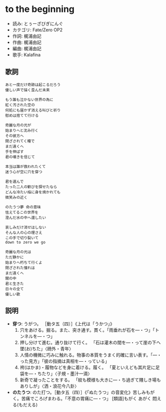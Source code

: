 to the beginning
=================

- 読み: とぅーざびぎにんぐ
- カテゴリ: Fate/Zero OP2
- 作詞: 梶浦由記
- 作曲: 梶浦由記
- 編曲: 梶浦由記
- 歌手: Kalafina


歌詞
-----

    あと一度だけ奇跡は起こるだろう
    優しい声で描く歪んだ未来

    もう誰も泣かない世界の為に
    紅く汚された空の
    何処にも届かず消える叫びと祈り
    慰めは捨てて行ける

    奇麗な月の光が
    始まりへと沈み行く
    その彼方へ
    閉ざされてく瞳で
    まだ遠くへ
    手を伸ばす
    君の嘆きを信じて

    本当は誰が救われたくて
    迷う心が空に穴を穿つ

    君を選んで
    たった二人の歓びを探せたなら
    どんな冷たい焔に身を焼かれても
    微笑みの近く

    のたうつ夢 命の意味
    怯えてるこの世界を
    澄んだ水の中へ還したい

    哀しみだけ消せはしない
    そんな人の心の理さえ
    この手で切り裂いて
    down to zero we go

    奇麗な月の光は
    ただ静かに
    始まりへ朽ちて行くよ
    閉ざされた憧れは
    まだ遠くへ
    闇の中
    君と生きた
    日々の全て
    優しい歌


説明
-----

- **穿つ**: うがつ。 ［動タ五（四）］《上代は「うかつ」》
    1. 穴をあける。掘る。また、突き通す。貫く。「雨垂れが石を―・つ」「トンネルを―・つ」
    2. 押し分けて進む。通り抜けて行く。 「石は灌木の間を―・って崖の下へ墜(お)ちた」〈鴎外・青年〉
    3. 人情の機微に巧みに触れる。物事の本質をうまく的確に言い表す。「―・った見方」「彼の指摘は真相を―・っている」
    4. 袴(はかま)・履物などを身に着ける。履く。 「夏といえども其片足に足袋を―・ちたり」〈子規・墨汁一滴〉
    5. 新奇で凝ったことをする。 「紋も模様も大きに―・ち過ぎて賤しき場もありしが」〈洒・浪花今八卦〉
- **のたうつ**: のた打つ。［動タ五（四）］《「ぬたうつ」の音変化》苦しみもがく。苦痛でころげまわる。「不意の胃痛に―・つ」 [類語]もがく あがく 悶える(もだえる)
